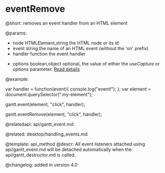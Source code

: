 eventRemove
=============

@short: 
	removes an event handler from an HTML element
	

@params:
- node				HTMLElement,string			the HTML node or its id
- event				string						the name of an HTML event (without the 'on' prefix)
- handler			function					the event handler
* options			boolean,object				optional, the value of either the <i>useCapture</i> or <i>options</i> parameter. <a href="https://developer.mozilla.org/en-US/docs/Web/API/EventTarget/removeEventListener">Read details</a>


@example:

var handler = function(event){
	console.log("event!");
};
var element = document.querySelector(".my-element");

gantt.event(element, "click", handler);

gantt.eventRemove(element, "click", handler);

@relatedapi: api/gantt_event.md

@related: desktop/handling_events.md

@template:	api_method
@descr:
All event listeners attached using api/gantt_event.md will be detached automatically when the api/gantt_destructor.md is called.

@changelog:
added in version 4.0
